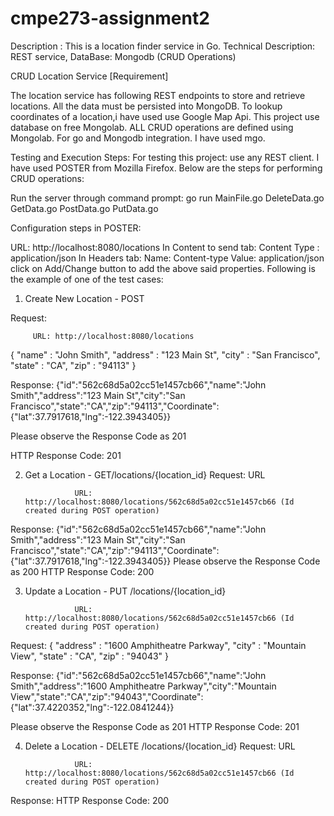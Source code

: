 # cmpe273-assignment2
Description : This is a location finder service in Go.
Technical Description: REST service, DataBase: Mongodb (CRUD Operations)

CRUD Location Service [Requirement]

The location service has following REST endpoints to store and retrieve locations. All the data must be persisted into MongoDB. 
To lookup coordinates of a location,i have used  use Google Map Api.
This project use database on free Mongolab. ALL CRUD operations are defined using Mongolab.
For go and Mongodb integration. I have used mgo.

Testing and Execution Steps:
For testing this project: use any REST client. I have used POSTER from  Mozilla Firefox.
Below are the steps for performing CRUD operations:

Run the server through command prompt: go run MainFile.go DeleteData.go GetData.go PostData.go PutData.go

Configuration steps in POSTER:

URL: http://localhost:8080/locations
In Content to send tab: Content Type : application/json
In Headers tab: Name: Content-type Value: application/json
click on Add/Change button to add the above said properties.
Following is the example of one of the test cases:


1) Create New Location - POST 

Request:

         URL: http://localhost:8080/locations
{
   "name" : "John Smith",
   "address" : "123 Main St",
   "city" : "San Francisco",
   "state" : "CA",
   "zip" : "94113"
}


Response: 
{"id":"562c68d5a02cc51e1457cb66","name":"John Smith","address":"123 Main St","city":"San Francisco","state":"CA","zip":"94113","Coordinate":{"lat":37.7917618,"lng":-122.3943405}}

Please observe the Response Code as 201

HTTP Response Code: 201

2) Get a Location - GET/locations/{location_id}
Request: URL

                  URL: http://localhost:8080/locations/562c68d5a02cc51e1457cb66 (Id created during POST operation)


Response: 
{"id":"562c68d5a02cc51e1457cb66","name":"John Smith","address":"123 Main St","city":"San Francisco","state":"CA","zip":"94113","Coordinate":{"lat":37.7917618,"lng":-122.3943405}}
Please observe the Response Code as 200
HTTP Response Code: 200

3) Update a Location - PUT /locations/{location_id}

                  URL: http://localhost:8080/locations/562c68d5a02cc51e1457cb66 (Id created during POST operation)

Request: {
   "address" : "1600 Amphitheatre Parkway",
   "city" : "Mountain View",
   "state" : "CA",
   "zip" : "94043"
}

Response: 
{"id":"562c68d5a02cc51e1457cb66","name":"John Smith","address":"1600 Amphitheatre Parkway","city":"Mountain View","state":"CA","zip":"94043","Coordinate":{"lat":37.4220352,"lng":-122.0841244}}

Please observe the Response Code as 201
HTTP Response Code: 201

4) Delete a Location - DELETE /locations/{location_id}
Request: URL

                  URL: http://localhost:8080/locations/562c68d5a02cc51e1457cb66 (Id created during POST operation)
Response: HTTP Response Code: 200
